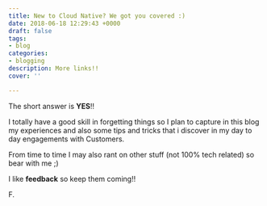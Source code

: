 ```yaml
---
title: New to Cloud Native? We got you covered :)
date: 2018-06-18 12:29:43 +0000
draft: false
tags:
- blog
categories:
- blogging
description: More links!!
cover: ''

---
```


The short answer is **YES**!!

I totally have a good skill in forgetting things so I plan to capture in this blog my experiences and also some tips and tricks that i discover in my day to day engagements with Customers.

From time to time I may also rant on other stuff (not 100% tech related) so bear with me ;)

I like **feedback** so keep them coming!!

F.
